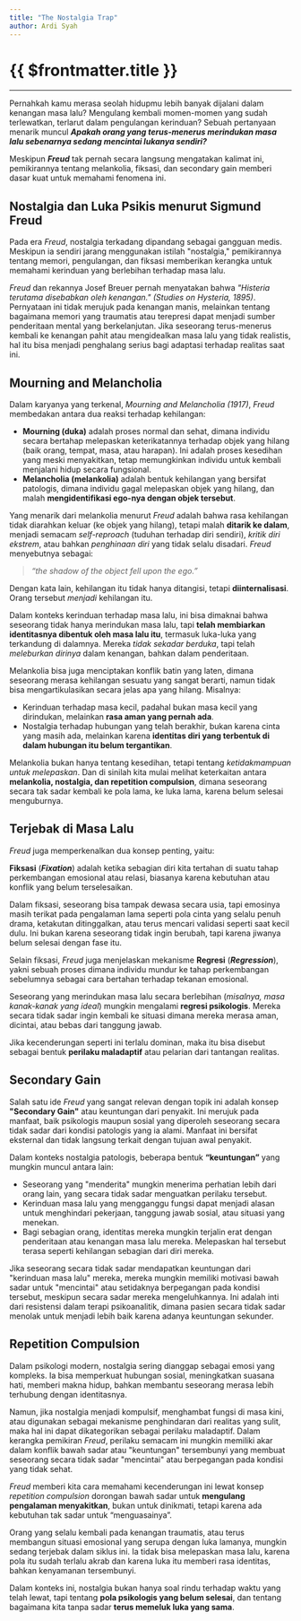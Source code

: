 ```yaml
---
title: "The Nostalgia Trap"
author: Ardi Syah
---
```


<script setup>
import ReadingTime from '../.vitepress/theme/components/ReadingTime.vue';
import ShareButtons from '../.vitepress/theme/components/ShareButtons.vue';
</script>

# {{ $frontmatter.title }} <Badge type="warning" text="blog" />

<ReadingTime />

---

<div class="blog-content" lang="id">

Pernahkah kamu merasa seolah hidupmu lebih banyak dijalani dalam kenangan masa lalu? Mengulang kembali momen-momen yang sudah terlewatkan, terlarut dalam pengulangan kerinduan?
Sebuah pertanyaan menarik muncul ***Apakah orang yang terus-menerus merindukan masa lalu sebenarnya sedang mencintai lukanya sendiri?***

Meskipun ***Freud*** tak pernah secara langsung mengatakan kalimat ini, pemikirannya tentang melankolia, fiksasi, dan secondary gain memberi dasar kuat untuk memahami fenomena ini.

## Nostalgia dan Luka Psikis menurut Sigmund Freud

Pada era *Freud*, nostalgia terkadang dipandang sebagai gangguan medis. Meskipun ia sendiri jarang menggunakan istilah "nostalgia," pemikirannya tentang memori, pengulangan, dan fiksasi memberikan kerangka untuk memahami kerinduan yang berlebihan terhadap masa lalu.

*Freud* dan rekannya Josef Breuer pernah menyatakan bahwa _"Histeria terutama disebabkan oleh kenangan." (Studies on Hysteria, 1895)_. Pernyataan ini tidak merujuk pada kenangan manis, melainkan tentang bagaimana memori yang traumatis atau terepresi dapat menjadi sumber penderitaan mental yang berkelanjutan. Jika seseorang terus-menerus kembali ke kenangan pahit atau mengidealkan masa lalu yang tidak realistis, hal itu bisa menjadi penghalang serius bagi adaptasi terhadap realitas saat ini.

## Mourning and Melancholia

Dalam karyanya yang terkenal, *Mourning and Melancholia (1917)*, *Freud* membedakan antara dua reaksi terhadap kehilangan:

* **Mourning (duka)** adalah proses normal dan sehat, dimana individu secara bertahap melepaskan keterikatannya terhadap objek yang hilang (baik orang, tempat, masa, atau harapan). Ini adalah proses kesedihan yang meski menyakitkan, tetap memungkinkan individu untuk kembali menjalani hidup secara fungsional.
* **Melancholia (melankolia)** adalah bentuk kehilangan yang bersifat patologis, dimana individu gagal melepaskan objek yang hilang, dan malah **mengidentifikasi ego-nya dengan objek tersebut**.

Yang menarik dari melankolia menurut *Freud* adalah bahwa rasa kehilangan tidak diarahkan keluar (ke objek yang hilang), tetapi malah **ditarik ke dalam**, menjadi semacam *self-reproach* (tuduhan terhadap diri sendiri), *kritik diri ekstrem*, atau bahkan *penghinaan diri* yang tidak selalu disadari. *Freud* menyebutnya sebagai:

> *“the shadow of the object fell upon the ego.”*

Dengan kata lain, kehilangan itu tidak hanya ditangisi, tetapi **diinternalisasi**. Orang tersebut *menjadi* kehilangan itu.

Dalam konteks kerinduan terhadap masa lalu, ini bisa dimaknai bahwa seseorang tidak hanya merindukan masa lalu, tapi **telah membiarkan identitasnya dibentuk oleh masa lalu itu**, termasuk luka-luka yang terkandung di dalamnya. Mereka *tidak sekadar berduka*, tapi telah *meleburkan dirinya* dalam kenangan, bahkan dalam penderitaan.

Melankolia bisa juga menciptakan konflik batin yang laten, dimana seseorang merasa kehilangan sesuatu yang sangat berarti, namun tidak bisa mengartikulasikan secara jelas apa yang hilang. Misalnya:

* Kerinduan terhadap masa kecil, padahal bukan masa kecil yang dirindukan, melainkan **rasa aman yang pernah ada**.
* Nostalgia terhadap hubungan yang telah berakhir, bukan karena cinta yang masih ada, melainkan karena **identitas diri yang terbentuk di dalam hubungan itu belum tergantikan**.

Melankolia bukan hanya tentang kesedihan, tetapi tentang *ketidakmampuan untuk melepaskan*. Dan di sinilah kita mulai melihat keterkaitan antara **melankolia, nostalgia, dan repetition compulsion**, dimana seseorang secara tak sadar kembali ke pola lama, ke luka lama, karena belum selesai menguburnya.


## Terjebak di Masa Lalu

*Freud* juga memperkenalkan dua konsep penting, yaitu:

**Fiksasi** (***Fixation***) adalah ketika sebagian diri kita tertahan di suatu tahap perkembangan emosional atau relasi, biasanya karena kebutuhan atau konflik yang belum terselesaikan. 

Dalam fiksasi, seseorang bisa tampak dewasa secara usia, tapi emosinya masih terikat pada pengalaman lama seperti pola cinta yang selalu penuh drama, ketakutan ditinggalkan, atau terus mencari validasi seperti saat kecil dulu. Ini bukan karena seseorang tidak ingin berubah, tapi karena jiwanya belum selesai dengan fase itu.

Selain fiksasi, *Freud* juga menjelaskan mekanisme **Regresi** (***Regression***), yakni sebuah proses dimana individu mundur ke tahap perkembangan sebelumnya sebagai cara bertahan terhadap tekanan emosional.

Seseorang yang merindukan masa lalu secara berlebihan (*misalnya, masa kanak-kanak yang ideal*) mungkin mengalami **regresi psikologis**. Mereka secara tidak sadar ingin kembali ke situasi dimana mereka merasa aman, dicintai, atau bebas dari tanggung jawab.

Jika kecenderungan seperti ini terlalu dominan, maka itu bisa disebut sebagai bentuk **perilaku maladaptif** atau pelarian dari tantangan realitas.

## Secondary Gain

Salah satu ide *Freud* yang sangat relevan dengan topik ini adalah konsep **"Secondary Gain"** atau keuntungan dari penyakit. Ini merujuk pada manfaat, baik psikologis maupun sosial yang diperoleh seseorang secara tidak sadar dari kondisi patologis yang ia alami. Manfaat ini bersifat eksternal dan tidak langsung terkait dengan tujuan awal penyakit.

Dalam konteks nostalgia patologis, beberapa bentuk **“keuntungan”** yang mungkin muncul antara lain:

- Seseorang yang "menderita" mungkin menerima perhatian lebih dari orang lain, yang secara tidak sadar menguatkan perilaku tersebut.
- Kerinduan masa lalu yang mengganggu fungsi dapat menjadi alasan untuk menghindari pekerjaan, tanggung jawab sosial, atau situasi yang menekan.
- Bagi sebagian orang, identitas mereka mungkin terjalin erat dengan penderitaan atau kenangan masa lalu mereka. Melepaskan hal tersebut terasa seperti kehilangan sebagian dari diri mereka.

Jika seseorang secara tidak sadar mendapatkan keuntungan dari "kerinduan masa lalu" mereka, mereka mungkin memiliki motivasi bawah sadar untuk "mencintai" atau setidaknya berpegangan pada kondisi tersebut, meskipun secara sadar mereka mengeluhkannya. Ini adalah inti dari resistensi dalam terapi psikoanalitik, dimana pasien secara tidak sadar menolak untuk menjadi lebih baik karena adanya keuntungan sekunder.

## Repetition Compulsion

Dalam psikologi modern, nostalgia sering dianggap sebagai emosi yang kompleks. Ia bisa memperkuat hubungan sosial, meningkatkan suasana hati, memberi makna hidup, bahkan membantu seseorang merasa lebih terhubung dengan identitasnya.

Namun, jika nostalgia menjadi kompulsif, menghambat fungsi di masa kini, atau digunakan sebagai mekanisme penghindaran dari realitas yang sulit, maka hal ini dapat dikategorikan sebagai perilaku maladaptif. Dalam kerangka pemikiran *Freud*, perilaku semacam ini mungkin memiliki akar dalam konflik bawah sadar atau "keuntungan" tersembunyi yang membuat seseorang secara tidak sadar "mencintai" atau berpegangan pada kondisi yang tidak sehat.

*Freud* memberi kita cara memahami kecenderungan ini lewat konsep *repetition compulsion* dorongan bawah sadar untuk **mengulang pengalaman menyakitkan**, bukan untuk dinikmati, tetapi karena ada kebutuhan tak sadar untuk “menguasainya”.

Orang yang selalu kembali pada kenangan traumatis, atau terus membangun situasi emosional yang serupa dengan luka lamanya, mungkin sedang terjebak dalam siklus ini. Ia tidak bisa melepaskan masa lalu, karena pola itu sudah terlalu akrab dan karena luka itu memberi rasa identitas, bahkan kenyamanan tersembunyi.

Dalam konteks ini, nostalgia bukan hanya soal rindu terhadap waktu yang telah lewat, tapi tentang **pola psikologis yang belum selesai**, dan tentang bagaimana kita tanpa sadar **terus memeluk luka yang sama**.

</div>

<ShareButtons />
